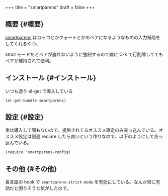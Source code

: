 +++
title = "smartparens"
draft = false
+++

## 概要 {#概要}

[smartparens](https://github.com/Fuco1/smartparens) はカッコとかクォートとかのペアになるようなものの入力補助をしてくれるやつ。

strict モードだとペアが崩れないように強制するので雑に C-k で行削除しててもペアが維持されて便利。


## インストール {#インストール}

いつも透り el-get で導入している

```emacs-lisp
(el-get-bundle smartparens)
```


## 設定 {#設定}

実は導入して間もないので、提供されてるオススメ設定のみ突っ込んでいる。オススメ設定は別途 reqiure したら良いという作りなので、以下のようにして突っ込んでいる。

```emacs-lisp
(require 'smartparens-config)
```


## その他 {#その他}

各言語の hook で `smartparens-strict-mode` を有効にしている。なんか常に有効だと困りそうな気がしたので。
